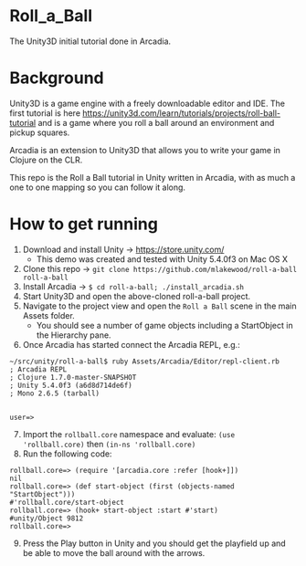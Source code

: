 # Roll_a_Ball
The Unity3D initial tutorial done in Arcadia.

# Background

Unity3D is a game engine with a freely downloadable editor and IDE. The first tutorial is here https://unity3d.com/learn/tutorials/projects/roll-ball-tutorial and is 
a game where you roll a ball around an environment and pickup squares.

Arcadia is an extension to Unity3D that allows you to write your game in Clojure on the CLR.

This repo is the Roll a Ball tutorial in Unity written in Arcadia, with as much a one to one mapping so you can follow it along.

# How to get running

1. Download and install Unity -> https://store.unity.com/
   * This demo was created and tested with Unity 5.4.0f3 on Mac OS X
2. Clone this repo -> `git clone https://github.com/mlakewood/roll-a-ball roll-a-ball`
3. Install Arcadia -> `$ cd roll-a-ball; ./install_arcadia.sh`
4. Start Unity3D and open the above-cloned roll-a-ball project.
5. Navigate to the project view and open the `Roll a Ball` scene in the main Assets folder. 
   * You should see a number of game objects including a StartObject in the Hierarchy pane.
6. Once Arcadia has started connect the Arcadia REPL, e.g.:
```
~/src/unity/roll-a-ball$ ruby Assets/Arcadia/Editor/repl-client.rb
; Arcadia REPL
; Clojure 1.7.0-master-SNAPSHOT
; Unity 5.4.0f3 (a6d8d714de6f)
; Mono 2.6.5 (tarball)


user=> 
```
7. Import the `rollball.core` namespace and evaluate: `(use 'rollball.core)` then `(in-ns 'rollball.core)`
8. Run the following code:
```
rollball.core=> (require '[arcadia.core :refer [hook+]])
nil
rollball.core=> (def start-object (first (objects-named "StartObject")))
#'rollball.core/start-object
rollball.core=> (hook+ start-object :start #'start)
#unity/Object 9812
rollball.core=> 
```
9. Press the Play button in Unity and you should get the playfield up and be able to move the ball around with the arrows.


